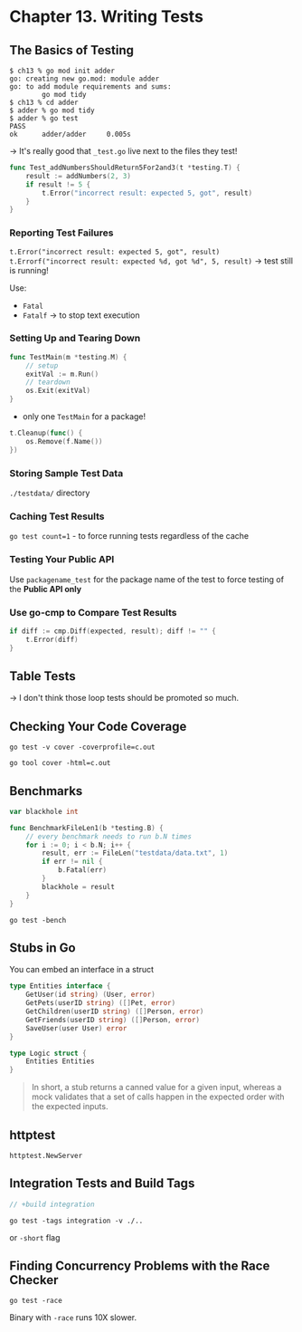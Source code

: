 # Chapter 13. Writing Tests

## The Basics of Testing

```
$ ch13 % go mod init adder
go: creating new go.mod: module adder
go: to add module requirements and sums:
        go mod tidy
$ ch13 % cd adder 
$ adder % go mod tidy
$ adder % go test
PASS
ok      adder/adder     0.005s
```

-> It's really good that `_test.go` live next to the files they test!

```go
func Test_addNumbersShouldReturn5For2and3(t *testing.T) {
	result := addNumbers(2, 3)
	if result != 5 {
		t.Error("incorrect result: expected 5, got", result)
	}
}
```

### Reporting Test Failures

`t.Error("incorrect result: expected 5, got", result)`
`t.Errorf("incorrect result: expected %d, got %d", 5, result)`
-> test still is running!

Use:
* `Fatal`
* `Fatalf`
-> to stop text execution

### Setting Up and Tearing Down

```go
func TestMain(m *testing.M) {
    // setup
    exitVal := m.Run()
    // teardown
    os.Exit(exitVal)
}
```

* only one `TestMain` for a package!

```go
t.Cleanup(func() {
    os.Remove(f.Name())
})
```

### Storing Sample Test Data

`./testdata/` directory

### Caching Test Results

`go test count=1` - to force running tests regardless of the cache

### Testing Your Public API

Use `packagename_test` for the package name of the test to force testing of the **Public API only**

### Use go-cmp to Compare Test Results

```go
if diff := cmp.Diff(expected, result); diff != "" {
    t.Error(diff)
}
```

## Table Tests

-> I don't think those loop tests should be promoted so much.

## Checking Your Code Coverage

`go test -v cover -coverprofile=c.out`

`go tool cover -html=c.out`

## Benchmarks

```go
var blackhole int

func BenchmarkFileLen1(b *testing.B) {
    // every benchmark needs to run b.N times
    for i := 0; i < b.N; i++ {
        result, err := FileLen("testdata/data.txt", 1)
        if err != nil {
            b.Fatal(err)
        }
        blackhole = result
    }
}
```

`go test -bench`

## Stubs in Go

You can embed an interface in a struct

```go
type Entities interface {
    GetUser(id string) (User, error)
    GetPets(userID string) ([]Pet, error)
    GetChildren(userID string) ([]Person, error)
    GetFriends(userID string) ([]Person, error)
    SaveUser(user User) error
}

type Logic struct {
    Entities Entities
}
```

> In short, a stub returns a canned value for a given input, whereas a mock validates that a set of calls happen in the expected order with the expected inputs.

## httptest

`httptest.NewServer`

## Integration Tests and Build Tags

```go
// +build integration
```

`go test -tags integration -v ./..`

or `-short` flag

## Finding Concurrency Problems with the Race Checker

`go test -race`

Binary with `-race` runs 10X slower.

